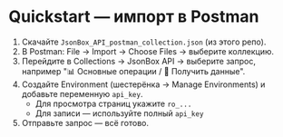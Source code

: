 # Quickstart — импорт в Postman

1. Скачайте `JsonBox_API_postman_collection.json` (из этого репо).
2. В Postman: File → Import → Choose Files → выберите коллекцию.
3. Перейдите в Collections → JsonBox API → выберите запрос, например "📊 Основные операции / 📖 Получить данные".
4. Создайте Environment (шестерёнка → Manage Environments) и добавьте переменную `api_key`.
   - Для просмотра страниц укажите `ro_...`
   - Для записи — используйте полный `api_key`
5. Отправьте запрос — всё готово.
